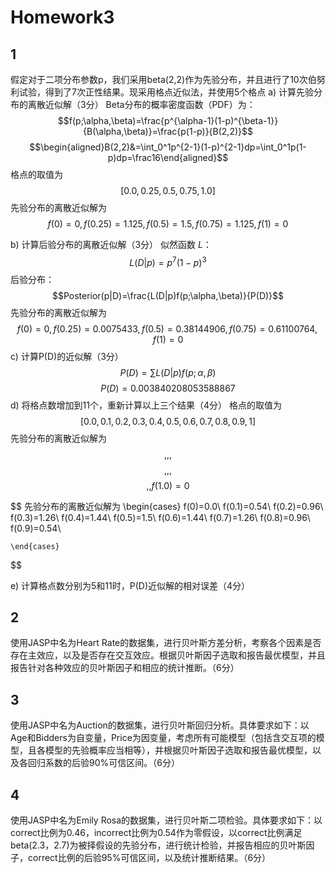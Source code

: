 # Homework3
## 1
假定对于二项分布参数p，我们采用beta(2,2)作为先验分布，并且进行了10次伯努利试验，得到了7次正性结果。现采用格点近似法，并使用5个格点
a) 计算先验分布的离散近似解（3分）
Beta分布的概率密度函数（PDF）为：
$$f(p;\alpha,\beta)=\frac{p^{\alpha-1}(1-p)^{\beta-1}}{B(\alpha,\beta)}=\frac{p(1-p)}{B(2,2)}$$
$$\begin{aligned}B(2,2)&=\int_0^1p^{2-1}(1-p)^{2-1}dp=\int_0^1p(1-p)dp=\frac16\end{aligned}$$
格点的取值为 
$$[0.0, 0.25, 0.5, 0.75, 1.0]$$
先验分布的离散近似解为$$f(0)=0, f(0.25)=1.125,f(0.5)=1.5,f(0.75)=1.125,f(1)=0$$

b) 计算后验分布的离散近似解（3分）
似然函数 $L$：
$$L(D|p)=p^7(1-p)^3$$
后验分布：
$$Posterior(p|D)=\frac{L(D|p)f(p;\alpha,\beta)}{P(D)}$$
先验分布的离散近似解为$$f(0)=0, f(0.25)=0.0075433,f(0.5)=0.38144906,f(0.75)= 0.61100764,f(1)=0$$
c) 计算P(D)的近似解（3分）
$$P(D)={\sum}L(D|p)f(p;\alpha,\beta)$$
$$P(D)=0.003840208053588867$$
d) 将格点数增加到11个，重新计算以上三个结果（4分）
格点的取值为 
$$[0.0, 0.1, 0.2, 0.3, 0.4, 0.5, 0.6, 0.7, 0.8, 0.9, 1]$$
先验分布的离散近似解为$$,,,$$
$$,,,$$
$$,,f(1.0)=0$$

$$
先验分布的离散近似解为
	\begin{cases}
		f(0)=0.0\\
		f(0.1)=0.54\\
		f(0.2)=0.96\\
		f(0.3)=1.26\\
		f(0.4)=1.44\\
		f(0.5)=1.5\\
		f(0.6)=1.44\\
		f(0.7)=1.26\\
		f(0.8)=0.96\\
		f(0.9)=0.54\\
		
	\end{cases}
$$


e) 计算格点数分别为5和11时，P(D)近似解的相对误差（4分）


## 2
使用JASP中名为Heart Rate的数据集，进行贝叶斯方差分析，考察各个因素是否存在主效应，以及是否存在交互效应。根据贝叶斯因子选取和报告最优模型，并且报告针对各种效应的贝叶斯因子和相应的统计推断。（6分）

## 3
使用JASP中名为Auction的数据集，进行贝叶斯回归分析。具体要求如下：以Age和Bidders为自变量，Price为因变量，考虑所有可能模型（包括含交互项的模型，且各模型的先验概率应当相等），并根据贝叶斯因子选取和报告最优模型，以及各回归系数的后验90%可信区间。（6分）

## 4
使用JASP中名为Emily Rosa的数据集，进行贝叶斯二项检验。具体要求如下：以correct比例为0.46，incorrect比例为0.54作为零假设，以correct比例满足beta(2.3，2.7)为被择假设的先验分布，进行统计检验，并报告相应的贝叶斯因子，correct比例的后验95%可信区间，以及统计推断结果。（6分）